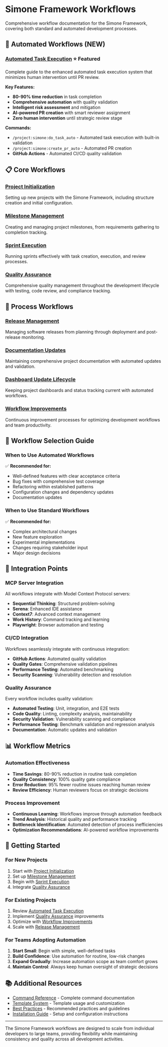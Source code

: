 # Simone Framework Workflows

Comprehensive workflow documentation for the Simone Framework, covering both standard and automated development processes.

## 🤖 Automated Workflows (NEW)

### [Automated Task Execution](automated-task-execution.md) ⭐ **Featured**
Complete guide to the enhanced automated task execution system that minimizes human intervention until PR review.

**Key Features:**
- **80-90% time reduction** in task completion
- **Comprehensive automation** with quality validation
- **Intelligent risk assessment** and mitigation
- **AI-powered PR creation** with smart reviewer assignment
- **Zero human intervention** until strategic review stage

**Commands:**
- `/project:simone:do_task_auto` - Automated task execution with built-in validation
- `/project:simone:create_pr_auto` - Automated PR creation
- **GitHub Actions** - Automated CI/CD quality validation

## 📋 Core Workflows

### [Project Initialization](project-initialization.md)
Setting up new projects with the Simone Framework, including structure creation and initial configuration.

### [Milestone Management](milestone-management.md)
Creating and managing project milestones, from requirements gathering to completion tracking.

### [Sprint Execution](sprint-execution.md)
Running sprints effectively with task creation, execution, and review processes.

### [Quality Assurance](quality-assurance.md)
Comprehensive quality management throughout the development lifecycle with testing, code review, and compliance tracking.

## 🔄 Process Workflows

### [Release Management](release-management.md)
Managing software releases from planning through deployment and post-release monitoring.

### [Documentation Updates](documentation-updates.md)
Maintaining comprehensive project documentation with automated updates and validation.

### [Dashboard Update Lifecycle](dashboard-update-lifecycle.md)
Keeping project dashboards and status tracking current with automated workflows.

### [Workflow Improvements](workflow-improvements.md)
Continuous improvement processes for optimizing development workflows and team productivity.

## 🎯 Workflow Selection Guide

### When to Use Automated Workflows
✅ **Recommended for:**
- Well-defined features with clear acceptance criteria
- Bug fixes with comprehensive test coverage
- Refactoring within established patterns
- Configuration changes and dependency updates
- Documentation updates

### When to Use Standard Workflows
✅ **Recommended for:**
- Complex architectural changes
- New feature exploration
- Experimental implementations
- Changes requiring stakeholder input
- Major design decisions

## 🔧 Integration Points

### MCP Server Integration
All workflows integrate with Model Context Protocol servers:
- **Sequential Thinking**: Structured problem-solving
- **Serena**: Enhanced IDE assistance
- **Context7**: Advanced context management
- **Work History**: Command tracking and learning
- **Playwright**: Browser automation and testing

### CI/CD Integration
Workflows seamlessly integrate with continuous integration:
- **GitHub Actions**: Automated quality validation
- **Quality Gates**: Comprehensive validation pipelines
- **Performance Testing**: Automated benchmarking
- **Security Scanning**: Vulnerability detection and resolution

### Quality Assurance
Every workflow includes quality validation:
- **Automated Testing**: Unit, integration, and E2E tests
- **Code Quality**: Linting, complexity analysis, maintainability
- **Security Validation**: Vulnerability scanning and compliance
- **Performance Testing**: Benchmark validation and regression analysis
- **Documentation**: Automatic updates and validation

## 📊 Workflow Metrics

### Automation Effectiveness
- **Time Savings**: 80-90% reduction in routine task completion
- **Quality Consistency**: 100% quality gate compliance
- **Error Reduction**: 95% fewer routine issues reaching human review
- **Review Efficiency**: Human reviewers focus on strategic decisions

### Process Improvement
- **Continuous Learning**: Workflows improve through automation feedback
- **Trend Analysis**: Historical quality and performance tracking
- **Bottleneck Identification**: Automated detection of process inefficiencies
- **Optimization Recommendations**: AI-powered workflow improvements

## 🚀 Getting Started

### For New Projects
1. Start with [Project Initialization](project-initialization.md)
2. Set up [Milestone Management](milestone-management.md)
3. Begin with [Sprint Execution](sprint-execution.md)
4. Integrate [Quality Assurance](quality-assurance.md)

### For Existing Projects
1. Review [Automated Task Execution](automated-task-execution.md)
2. Implement [Quality Assurance](quality-assurance.md) improvements
3. Optimize with [Workflow Improvements](workflow-improvements.md)
4. Scale with [Release Management](release-management.md)

### For Teams Adopting Automation
1. **Start Small**: Begin with simple, well-defined tasks
2. **Build Confidence**: Use automation for routine, low-risk changes
3. **Expand Gradually**: Increase automation scope as team comfort grows
4. **Maintain Control**: Always keep human oversight of strategic decisions

## 📚 Additional Resources

- [Command Reference](../core-components/command-reference.md) - Complete command documentation
- [Template System](../core-components/template-system.md) - Template usage and customization
- [Best Practices](../best-practices/) - Recommended practices and guidelines
- [Installation Guide](../../INSTALL.md) - Setup and configuration instructions

---

The Simone Framework workflows are designed to scale from individual developers to large teams, providing flexibility while maintaining consistency and quality across all development activities.
